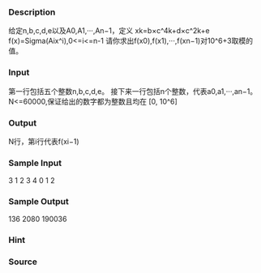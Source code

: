 
### Description
给定n,b,c,d,e以及A0,A1,···,An−1，定义
xk=b×c^4k+d×c^2k+e
f(x)=Sigma(Aix^i),0<=i<=n-1
请你求出f(x0),f(x1),···,f(xn−1)对10^6+3取模的值。

### Input
第一行包括五个整数n,b,c,d,e。
接下来一行包括n个整数，代表a0,a1,···,an−1。
N<=60000,保证给出的数字都为整数且均在 [0, 10^6]

### Output
N行，第i行代表f(xi−1)

### Sample Input
3 1 2 3 4 
0 1 2 
### Sample Output
136
2080
190036
### Hint

### Source
